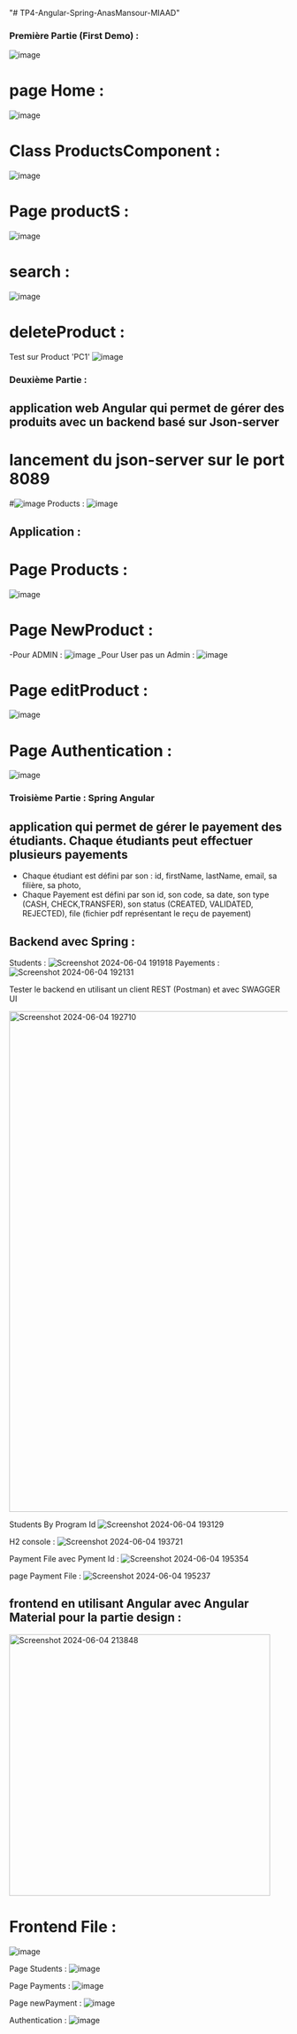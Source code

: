 "# TP4-Angular-Spring-AnasMansour-MIAAD" 
### Première Partie (First Demo) :
![image](https://github.com/MansourAnas1/TP4-Angular-Spring-AnasMansour-MIAAD/assets/167020036/9ef1f3fd-8e92-4f87-a8e5-0f519f9a04e8)

# page Home : 
![image](https://github.com/MansourAnas1/TP4-Angular-Spring-AnasMansour-MIAAD/assets/167020036/517bfe60-23e6-47fc-9f45-331f956c3a54)

# Class ProductsComponent :

![image](https://github.com/MansourAnas1/TP4-Angular-Spring-AnasMansour-MIAAD/assets/167020036/929391ea-52c0-4cb3-9181-7fa77ee8805e)

# Page productS : 
![image](https://github.com/MansourAnas1/TP4-Angular-Spring-AnasMansour-MIAAD/assets/167020036/04fb626a-b6af-496c-95dd-398657c0633b)

# search :
![image](https://github.com/MansourAnas1/TP4-Angular-Spring-AnasMansour-MIAAD/assets/167020036/df3228be-8ad7-4065-ab14-8fd1528dad09)

# deleteProduct :
Test sur Product 'PC1' 
![image](https://github.com/MansourAnas1/TP4-Angular-Spring-AnasMansour-MIAAD/assets/167020036/d0b46de7-5bbb-42e6-b19f-68c5fca878ea)

### Deuxième Partie :
## application web Angular qui permet de gérer des produits avec un backend basé sur Json-server
# lancement du json-server sur le port 8089
#![image](https://github.com/MansourAnas1/TP4-Angular-Spring-AnasMansour-MIAAD/assets/167020036/974a4a80-6635-4cb5-aa90-da8a0e07b5f6)
Products :
![image](https://github.com/MansourAnas1/TP4-Angular-Spring-AnasMansour-MIAAD/assets/167020036/671a05f7-9669-43a1-b02c-3aeb58915865)

## Application : 
# Page Products :
![image](https://github.com/MansourAnas1/TP4-Angular-Spring-AnasMansour-MIAAD/assets/167020036/70f56441-8ded-4a8e-9472-5d0e0b4f2830)

# Page NewProduct :
-Pour ADMIN :
 ![image](https://github.com/MansourAnas1/TP4-Angular-Spring-AnasMansour-MIAAD/assets/167020036/4dc2304a-9c79-4b91-a86a-faeb80da5d52)
_Pour User pas un Admin :
![image](https://github.com/MansourAnas1/TP4-Angular-Spring-AnasMansour-MIAAD/assets/167020036/baf7c218-70d6-4116-99d6-a75c134de21c)

# Page editProduct :
![image](https://github.com/MansourAnas1/TP4-Angular-Spring-AnasMansour-MIAAD/assets/167020036/2d61175b-4b81-492a-a1f5-daeb9de89564)

# Page Authentication :
![image](https://github.com/MansourAnas1/TP4-Angular-Spring-AnasMansour-MIAAD/assets/167020036/772666fe-ecf7-4d32-99e6-2ccbf486fbbd)

### Troisième Partie : Spring Angular
## application qui permet de gérer le payement des étudiants. Chaque étudiants peut effectuer plusieurs payements
- Chaque étudiant est défini par son : id, firstName, lastName, email, sa filière, sa photo,
- Chaque Payement est défini par son id, son code, sa date, son type (CASH, CHECK,TRANSFER), son status (CREATED, VALIDATED, REJECTED), file (fichier pdf représentant le reçu de payement)

## Backend avec Spring :
Students :
![Screenshot 2024-06-04 191918](https://github.com/MansourAnas1/TP4-Angular-Spring-AnasMansour-MIAAD/assets/167020036/81d09332-a510-4ac1-9496-1b5679dac050)
Payements :
![Screenshot 2024-06-04 192131](https://github.com/MansourAnas1/TP4-Angular-Spring-AnasMansour-MIAAD/assets/167020036/c7c239c3-ec71-4d6b-937b-754f9028af0d)

Tester le backend en utilisant un client REST (Postman) et avec SWAGGER UI

<img width="904" alt="Screenshot 2024-06-04 192710" src="https://github.com/MansourAnas1/TP4-Angular-Spring-AnasMansour-MIAAD/assets/167020036/e40e9d90-d6ca-417c-97cc-03a0ac528aa7">

Students By Program Id
![Screenshot 2024-06-04 193129](https://github.com/MansourAnas1/TP4-Angular-Spring-AnasMansour-MIAAD/assets/167020036/78914710-5989-49dc-aace-2dd3cbc18060)

H2 console :
![Screenshot 2024-06-04 193721](https://github.com/MansourAnas1/TP4-Angular-Spring-AnasMansour-MIAAD/assets/167020036/f3a727e3-c4f4-4b87-81f1-9828218341b5)

Payment File  avec Pyment Id  :
![Screenshot 2024-06-04 195354](https://github.com/MansourAnas1/TP4-Angular-Spring-AnasMansour-MIAAD/assets/167020036/637b0826-7845-44e7-ae20-2b5dd2908894)

page Payment File :
![Screenshot 2024-06-04 195237](https://github.com/MansourAnas1/TP4-Angular-Spring-AnasMansour-MIAAD/assets/167020036/ed590ffc-04ee-4c30-bf83-f49bd323ba4a)

##  frontend en utilisant Angular avec Angular Material pour la partie design :
<img width="472" alt="Screenshot 2024-06-04 213848" src="https://github.com/MansourAnas1/TP4-Angular-Spring-AnasMansour-MIAAD/assets/167020036/380923e0-9007-4f49-8b1b-30d0eb6b772a">

# Frontend File : 
![image](https://github.com/MansourAnas1/TP4-Angular-Spring-AnasMansour-MIAAD/assets/167020036/752ffc8c-9f6d-4b60-872d-dbbb59278a92)

Page Students :
![image](https://github.com/MansourAnas1/TP4-Angular-Spring-AnasMansour-MIAAD/assets/167020036/75b63af7-4e96-49c3-ba9e-d79a726811c2)

Page Payments :
![image](https://github.com/MansourAnas1/TP4-Angular-Spring-AnasMansour-MIAAD/assets/167020036/190a3ff5-b2f7-4f9d-8804-cc0293a6f994)

Page newPayment :
![image](https://github.com/MansourAnas1/TP4-Angular-Spring-AnasMansour-MIAAD/assets/167020036/42e4bf59-2a61-4b4d-9242-e2a2f025bc98)

Authentication :
![image](https://github.com/MansourAnas1/TP4-Angular-Spring-AnasMansour-MIAAD/assets/167020036/5eb6c18e-54b2-40bf-ad65-b5df5160e105)

